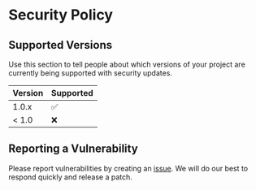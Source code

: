 # Security Policy

## Supported Versions

Use this section to tell people about which versions of your project are
currently being supported with security updates.

| Version | Supported          |
| ------- | ------------------ |
| 1.0.x   | :white_check_mark: |
| < 1.0   | :x:                |

## Reporting a Vulnerability

Please report vulnerabilities by creating an [issue](https://github.com/brimstone-js/brimstone/issues).
We will do our best to respond quickly and release a patch.
